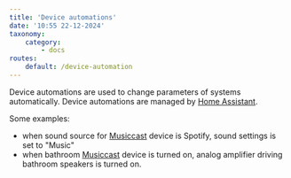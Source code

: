 ```yaml
---
title: 'Device automations'
date: '10:55 22-12-2024'
taxonomy:
    category:
        - docs
routes:
    default: /device-automation
---
```


Device automations are used to change parameters of systems automatically. Device automations are managed by [Home Assistant](/home-assistant).

Some examples:
* when sound source for [Musiccast](/musiccast) device is Spotify, sound settings is set to "Music"
* when bathroom [Musiccast](/musiccast) device is turned on, analog amplifier driving bathroom speakers is turned on.
